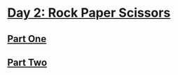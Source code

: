 # [Day 2: Rock Paper Scissors](https://adventofcode.com/2022/day/2)

## [Part One](https://adventofcode.com/2022/day/2#part1)

## [Part Two](https://adventofcode.com/2022/day/2#part2)
